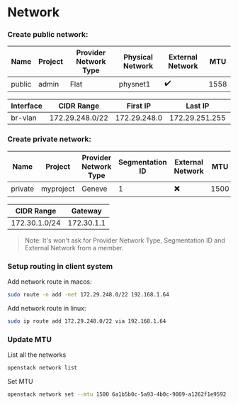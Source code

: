 # Network

### Create public network:

Name | Project | Provider Network Type | Physical Network | External Network | MTU
---|---|---|---|---|---
public | admin | Flat | physnet1 | ✔️ | 1558

Interface | CIDR Range | First IP | Last IP | Gateway | DHCP
---|---|---|---|---|---
br-vlan | 172.29.248.0/22 | 172.29.248.0 | 172.29.251.255 | 172.29.248.1 | 172.29.249.110,172.29.249.200

### Create private network:

Name | Project | Provider Network Type | Segmentation ID | External Network | MTU
---|---|---|---|---|---
private | myproject | Geneve | 1 | ✖️ | 1500

CIDR Range | Gateway
---|---
172.30.1.0/24 | 172.30.1.1

> Note: It's won't ask for Provider Network Type, Segmentation ID and External Network from a member.

### Setup routing in client system

Add network route in macos:
```bash
sudo route -n add -net 172.29.248.0/22 192.168.1.64
```

Add network route in linux:
```bash
sudo ip route add 172.29.248.0/22 via 192.168.1.64
```

### Update MTU

List all the networks
```bash
openstack network list
```

Set MTU
```bash
openstack network set --mtu 1500 6a1b5b0c-5a93-4b0c-9009-a1262f1e9592
```


